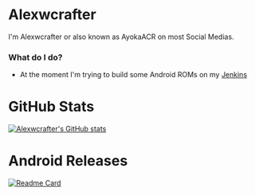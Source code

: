 # Alexwcrafter

 I'm Alexwcrafter or also known as AyokaACR on most Social Medias.

### What do I do?
- At the moment I'm trying to build some Android ROMs on my [Jenkins](http://jenkins.ayokaacr.de)

# GitHub Stats
[![Alexwcrafter's GitHub stats](https://github-readme-stats.vercel.app/api?username=alexwcrafter&theme=synthwave&show_icons=true)](https://github.com/alexwcrafter/alexwcrafter)

# Android Releases
[![Readme Card](https://github-readme-stats.vercel.app/api/pin/?username=alexwcrafter&repo=releases&theme=synthwave&show_icons=true)](https://github.com/alexwcrafter/releases)
